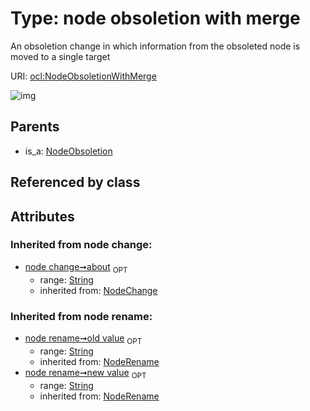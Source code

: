 
# Type: node obsoletion with merge


An obsoletion change in which information from the obsoleted node is moved to a single target

URI: [ocl:NodeObsoletionWithMerge](http://w3id.org/oclNodeObsoletionWithMerge)


![img](http://yuml.me/diagram/nofunky;dir:TB/class/[NodeObsoletion]^-[NodeObsoletionWithMerge&#124;about(i):string%20%3F;old_value(i):string%20%3F;new_value(i):string%20%3F])

## Parents

 *  is_a: [NodeObsoletion](NodeObsoletion.md)

## Referenced by class


## Attributes


### Inherited from node change:

 * [node change➞about](node_change_about.md)  <sub>OPT</sub>
    * range: [String](types/String.md)
    * inherited from: [NodeChange](NodeChange.md)

### Inherited from node rename:

 * [node rename➞old value](node_rename_old_value.md)  <sub>OPT</sub>
    * range: [String](types/String.md)
    * inherited from: [NodeRename](NodeRename.md)
 * [node rename➞new value](node_rename_new_value.md)  <sub>OPT</sub>
    * range: [String](types/String.md)
    * inherited from: [NodeRename](NodeRename.md)
